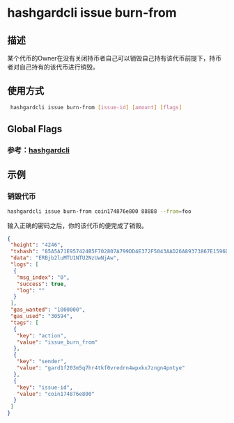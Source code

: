 # hashgardcli issue burn-from

## 描述
某个代币的Owner在没有关闭持币者自己可以销毁自己持有该代币前提下，持币者对自己持有的该代币进行销毁。
## 使用方式
```bash
 hashgardcli issue burn-from [issue-id] [amount] [flags]
```
## Global Flags

 ### 参考：[hashgardcli](../README.md)

## 示例
### 销毁代币
```bash
hashgardcli issue burn-from coin174876e800 88888 --from=foo 
```
输入正确的密码之后，你的该代币的便完成了销毁。
```json
{
 "height": "4246",
 "txhash": "85A5A71E957424B5F702807A799DD4E372F5043AAD26A89373867E1596D88D15",
 "data": "ERBjb2luMTU1NTU2NzUwNjAw",
 "logs": [
  {
   "msg_index": "0",
   "success": true,
   "log": ""
  }
 ],
 "gas_wanted": "1000000",
 "gas_used": "30594",
 "tags": [
  {
   "key": "action",
   "value": "issue_burn_from"
  },
  {
   "key": "sender",
   "value": "gard1f203m5q7hr4tkf0vredrn4wpxkx7zngn4pntye"
  },
  {
   "key": "issue-id",
   "value": "coin174876e800"
  }
 ]
}
```
